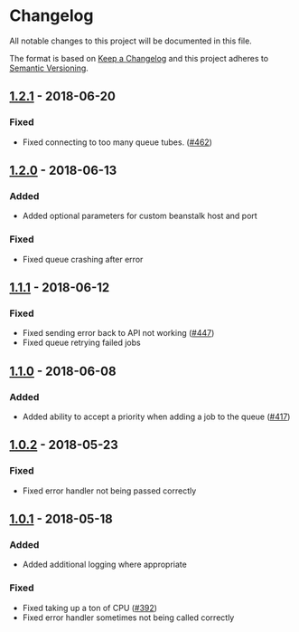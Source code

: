 # Changelog

All notable changes to this project will be documented in this file.

The format is based on [Keep a Changelog](https://keepachangelog.com/en/1.0.0/)
and this project adheres to [Semantic Versioning](https://semver.org/spec/v2.0.0.html).

## [1.2.1] - 2018-06-20

### Fixed

- Fixed connecting to too many queue tubes. ([#462])

## [1.2.0] - 2018-06-13

### Added

- Added optional parameters for custom beanstalk host and port

### Fixed

- Fixed queue crashing after error

## [1.1.1] - 2018-06-12

### Fixed

- Fixed sending error back to API not working ([#447])
- Fixed queue retrying failed jobs

## [1.1.0] - 2018-06-08

### Added

 - Added ability to accept a priority when adding a job to the queue ([#417])

## [1.0.2] - 2018-05-23

### Fixed

- Fixed error handler not being passed correctly

## [1.0.1] - 2018-05-18

### Added

- Added additional logging where appropriate

### Fixed

- Fixed taking up a ton of CPU ([#392])
- Fixed error handler sometimes not being called correctly

[1.0.1]: https://bitbucket.org/razorcreations/feedme-node-queueman-library/compare/1.0.1..1.0.0
[1.0.2]: https://bitbucket.org/razorcreations/feedme-node-queueman-library/compare/1.0.2..1.0.1
[1.1.0]: https://bitbucket.org/razorcreations/feedme-web-refresh/branches/compare/1.1.0..1.0.2
[1.1.1]: https://bitbucket.org/razorcreations/feedme-web-refresh/branches/compare/1.1.1..1.1.0
[1.2.0]: https://bitbucket.org/razorcreations/feedme-web-refresh/branches/compare/1.2.0..1.1.1
[1.2.1]: https://bitbucket.org/razorcreations/feedme-web-refresh/branches/compare/1.2.1..1.2.0

[#392]: https://app.activecollab.com/160962/projects/18/tasks/1248
[#417]: https://app.activecollab.com/160962/projects/18/tasks/1327
[#447]: https://app.activecollab.com/160962/projects/18/tasks/1373
[#462]: https://app.activecollab.com/160962/projects/18/tasks/1395
